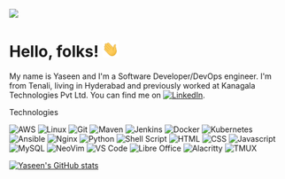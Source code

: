 [![](https://raw.githubusercontent.com/yaseensec/yaseensec/master/profile.gif)](https://www.yaseenins.com/)

# Hello, folks! <img src="https://raw.githubusercontent.com/yaseensec/yaseensec/master/wave.gif" width="30px">

My name is Yaseen and I'm a Software Developer/DevOps engineer. I'm from Tenali, living in Hyderabad and previously worked at Kanagala Technologies Pvt Ltd. You can find me on [![LinkedIn][1.1]][1].

[1.1]: https://raw.githubusercontent.com/MartinHeinz/MartinHeinz/master/linkedin-3-16.png (LinkedIn icon without padding)
[1]: https://www.linkedin.com/in/heinz-martin/


Technologies

![AWS](https://img.shields.io/badge/-AWS-000?&logo=Amazon-AWS&logoColor=F90)
![Linux](https://img.shields.io/badge/-Linux-000?&logo=Linux)
![Git](https://img.shields.io/badge/-Git-000?&logo=Git&logoColor=F90)
![Maven](https://img.shields.io/badge/-Maven-000?&logo=Apache-Maven&logoColor=F90)
![Jenkins](https://img.shields.io/badge/-Jenkins-000?&logo=Jenkins&logoColor=F90)
![Docker](https://img.shields.io/badge/-Docker-000?&logo=Docker&logoColor=F90)
![Kubernetes](https://img.shields.io/badge/-Kubernetes-000?&logo=Kubernetes&logoColor=F90)
![Ansible](https://img.shields.io/badge/-Ansible-000?&logo=Ansible&logoColor=F90)
![Nginx](https://img.shields.io/badge/-Nginx-000?&logo=nginx&logoColor=F90)
![Python](https://img.shields.io/badge/-Python-000?&logo=python&logoColor=F90)
![Shell Script](https://img.shields.io/badge/-Shell_Script-000?&logo=gnu-bash&logoColor=F90)
![HTML](https://img.shields.io/badge/HTML5-000?&logo=html5&logoColor=F90)
![CSS](https://img.shields.io/badge/CSS3-000?&logo=css3&logoColor=F90)
![Javascript](https://img.shields.io/badge/-JavaScript-000?&logo=javascript&logoColor=F90)
![MySQL](https://img.shields.io/badge/-MySQL-000?&logo=mysql&logoColor=F90)
![NeoVim](https://img.shields.io/badge/-NeoVim-000?&logo=neovim&logoColor=F90)
![VS Code](https://img.shields.io/badge/-Visual_Studio_Code-000?&logo=visual%20studio%20code&logoColor=F90)
![Libre Office](https://img.shields.io/badge/-LibreOffice-000?&logo=LibreOffice&logoColor=F90)
![Alacritty](https://img.shields.io/badge/-alacritty-000?&logo=alacritty&logoColor=F90)
![TMUX](https://img.shields.io/badge/-tmux-000?&logo=tmux&logoColor=F90)

[![Yaseen's GitHub stats](https://github-readme-stats.vercel.app/api?username=yaseensec)](https://github.com/yaseensec/github-readme-stats)

